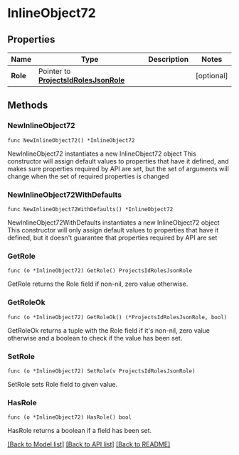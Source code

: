 # InlineObject72

## Properties

Name | Type | Description | Notes
------------ | ------------- | ------------- | -------------
**Role** | Pointer to [**ProjectsIdRolesJsonRole**](_projects__id__roles_json_role.md) |  | [optional] 

## Methods

### NewInlineObject72

`func NewInlineObject72() *InlineObject72`

NewInlineObject72 instantiates a new InlineObject72 object
This constructor will assign default values to properties that have it defined,
and makes sure properties required by API are set, but the set of arguments
will change when the set of required properties is changed

### NewInlineObject72WithDefaults

`func NewInlineObject72WithDefaults() *InlineObject72`

NewInlineObject72WithDefaults instantiates a new InlineObject72 object
This constructor will only assign default values to properties that have it defined,
but it doesn't guarantee that properties required by API are set

### GetRole

`func (o *InlineObject72) GetRole() ProjectsIdRolesJsonRole`

GetRole returns the Role field if non-nil, zero value otherwise.

### GetRoleOk

`func (o *InlineObject72) GetRoleOk() (*ProjectsIdRolesJsonRole, bool)`

GetRoleOk returns a tuple with the Role field if it's non-nil, zero value otherwise
and a boolean to check if the value has been set.

### SetRole

`func (o *InlineObject72) SetRole(v ProjectsIdRolesJsonRole)`

SetRole sets Role field to given value.

### HasRole

`func (o *InlineObject72) HasRole() bool`

HasRole returns a boolean if a field has been set.


[[Back to Model list]](../README.md#documentation-for-models) [[Back to API list]](../README.md#documentation-for-api-endpoints) [[Back to README]](../README.md)


